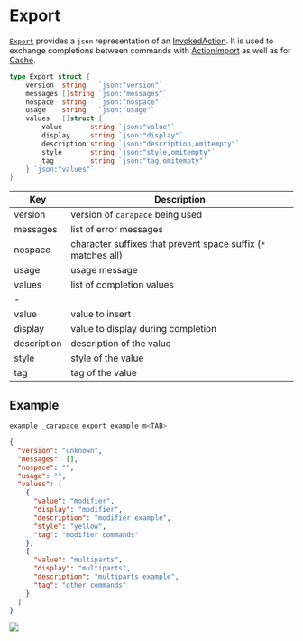 # Export

[`Export`] provides a `json` representation of an [InvokedAction].
It is used to exchange completions between commands with [ActionImport] as well as for [Cache].

```go	
type Export struct {
	version  string   `json:"version"`
	messages []string `json:"messages"`
	nospace  string   `json:"nospace"`
	usage    string   `json:"usage"`
	values   []struct {
		value       string `json:"value"`
		display     string `json:"display"`
		description string `json:"description,omitempty"`
		style       string `json:"style,omitempty"`
		tag         string `json:"tag,omitempty"`
	} `json:"values"`
}
```

| Key            | Description                                                    |
|----------------|----------------------------------------------------------------|
| version        | version of `carapace` being used                               | 
| messages       | list of error messages                                         | 
| nospace        | character suffixes that prevent space suffix (`*` matches all) | 
| usage          | usage message                                                  | 
| values         | list of completion values                                      | 
| -              |                                                                | 
|	value          | value to insert                                                |
|	display        | value to display during completion                             |
|	description    | description of the value                                       |
|	style          | style of the value                                             |
|	tag            | tag of the value                                               |

## Example

```sh
example _carapace export example m<TAB>
```

```json
{
  "version": "unknown",
  "messages": [],
  "nospace": "",
  "usage": "",
  "values": [
    {
      "value": "modifier",
      "display": "modifier",
      "description": "modifier example",
      "style": "yellow",
      "tag": "modifier commands"
    },
    {
      "value": "multiparts",
      "display": "multiparts",
      "description": "multiparts example",
      "tag": "other commands"
    }
  ]
}
```

![](./export.cast)


[ActionImport]:./defaultActions/actionImport.md
[Cache]:./action/cache.md
[`Export`]:https://pkg.go.dev/github.com/carapace-sh/carapace/internal/export#Export
[InvokedAction]:./invokedAction.md
